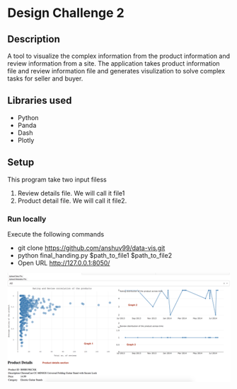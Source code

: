 # Design Challenge 2

## Description
A tool to visualize the complex information from the product information and review information from a site. The application takes product information file and review information file and generates visulization to solve complex tasks for seller and buyer.
## Libraries used

* Python
* Panda
* Dash
* Plotly

## Setup

This program take two input filess
1) Review details file. We will call it file1
2) Product detail file. We will call it file2.

### Run locally
Execute the following commands

* git clone https://github.com/anshuv99/data-vis.git
* python final_handing.py $path_to_file1 $path_to_file2
* Open URL http://127.0.0.1:8050/

![Image of Yaktocat](https://github.com/anshuv99/data-vis/blob/master/snaphots/Product_detail_graph.png)
